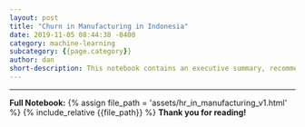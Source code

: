 ```yaml
---
layout: post
title: "Churn in Manufacturing in Indonesia"
date: 2019-11-05 08:44:38 -0400
category: machine-learning
subcategory: {{page.category}}
author: dan
short-description: This notebook contains an executive summary, recommendations to reduce churn for an Indonesian manufacturing company.
---
```


-----

**Full Notebook:**
{% assign file_path = 'assets/hr_in_manufacturing_v1.html' %}
{% include_relative {{file_path}} %}
**Thank you for reading!**
